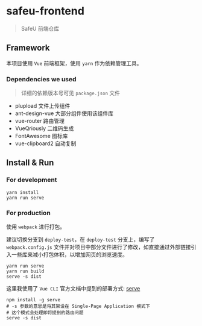 # safeu-frontend
> SafeU 前端仓库

## Framework
本项目使用 `Vue` 前端框架，使用 `yarn` 作为依赖管理工具。

### Dependencies we used
> 详细的依赖版本号可见 `package.json` 文件

- plupload 文件上传组件
- ant-design-vue 大部分组件使用该组件库
- vue-router 路由管理
- VueQriously 二维码生成
- FontAwesome 图标库
- vue-clipboard2 自动复制

## Install & Run
### For development
```
yarn install
yarn run serve
```
### For production
使用 `webpack` 进行打包。

建议切换分支到 `deploy-test`，在 `deploy-test` 分支上，编写了 `webpack.config.js` 文件并对项目中部分文件进行了修改，如直接通过外部链接引入一些库来减小打包体积，以增加网页的浏览速度。

```
yarn run serve
yarn run build
serve -s dist
```

这里我使用了 `Vue CLI` 官方文档中提到的部署方式: [serve](https://cli.vuejs.org/zh/guide/deployment.html#%E9%80%9A%E7%94%A8%E6%8C%87%E5%8D%97)

```
npm install -g serve
# -s 参数的意思是将其架设在 Single-Page Application 模式下
# 这个模式会处理即将提到的路由问题
serve -s dist
```